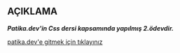 ## AÇIKLAMA ##

***Patika.dev'in Css dersi kapsamında yapılmış 2.ödevdir.***

[patika.dev'e gitmek için tıklayınız](https://www.patika.dev/tr)